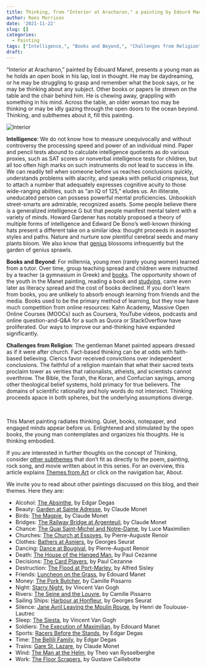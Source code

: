 ```yaml
---
title: Thinking, from "Interior at Aracharon," a painting by Edourd Manet
author: Rees Morrison
date: '2021-11-22'
slug: []
categories:
  - Painting
tags: ["Intelligence,", "Books and Beyond,", "Challenges from Religion",]
draft: 
---
```


“Interior at Aracharon,” painted by Edouard Manet, presents a young man as he holds an open book in his lap, lost in thought.  He may be daydreaming, or he may be struggling to grasp and remember what the book says, or he may be thinking about any subject.  Other books or papers lie strewn on the table and the chair behind him.  He is chewing away, grappling with something in his mind.  Across the table, an older woman too may be thinking or may be idly gazing through the open doors to the ocean beyond.  Thinking, and subthemes about it, fill this painting.

<!--more-->

![Interior](/media/ThinkingManet.jpg)

**Intelligence**:  We do not know how to measure unequivocally and without controversy the processing speed and power of an individual mind.   Paper and pencil tests abound to calculate intelligence quotients as do various proxies, such as SAT scores or nonverbal intelligence tests for children, but all too often high marks on such instruments do not lead to success in life. We can readily tell when someone before us reaches conclusions quickly, understands problems with alacrity, and speaks with pellucid crispness, but to attach a number that adequately expresses cognitive acuity to those wide-ranging abilities, such as “an IQ of 125,” eludes us.  An illiterate, uneducated person can possess powerful mental proficiencies. Unbookish street-smarts are admirable, recognized assets. Some people believe there is a generalized intelligence G but that people manifest mental talent with a variety of minds.  Howard Gardener has notably proposed a theory of multiple forms of intelligence and Edward De Bono’s well-known thinking hats present a different take on a similar idea:  thought proceeds in assorted styles and paths.  Nature and nurture sow plentiful cerebral seeds and many plants bloom.  We also know that [genius](https://themesfromart.com/post/2021-11-22-thinking-from-a-beautiful-mind-a-movie-starring-russell-crowe/thinkingmind/) blossoms infrequently but the garden of genius sprawls.

**Books and Beyond**:   For millennia, young men (rarely young women) learned from a tutor.   Over time, group teaching spread and children were instructed by a teacher (a gymnasium in Greek) and [books](https://themesfromart.com/post/2021-11-22-thinking-what-a-wonderful-world-a-song-sung-by-sam-cooke/thinkingwonderful/).  The opportunity shown of the youth in the Manet painting, reading a book and [studying](https://themesfromart.com/post/2021-11-22-thinking-from-an-essay-on-man-epistle-ii-a-poem-by-alexander-pope/thinkinginvictus/), came even later as literacy spread and the cost of books declined.  If you don’t learn from books, you are unlikely to absorb enough learning from friends and the media.   Books used to be the primary method of learning, but they now have much competition from online resources: Kahn Academy, Massive Open Online Courses (MOOCs) such as Coursera, YouTube videos, podcasts and online question-and-Q&A for a such as Quora or StackOverflow have proliferated.  Our ways to improve our and-thinking have expanded significantly.

**Challenges from Religion**: The gentleman Manet painted appears dressed as if it were after church.  Fact-based thinking can be at odds with faith-based believing.   Clerics favor received convictions over independent conclusions.  The faithful of a religion maintain that what their sacred texts proclaim tower as verities that rationalists, atheists, and scientists cannot overthrow.  The Bible, the Torah, the Koran, and Confucian sayings, among other theological belief systems, hold primacy for  true believers.   The domains of scientific rationality and holy words do not intersect.   Thinking proceeds apace in both spheres, but the underlying assumptions diverge.

&nbsp;

This Manet painting radiates thinking.  Quiet, books, notepaper, and engaged minds appear before us.  Enlightened and stimulated by the open books, the young man contemplates and organizes his thoughts.  He is thinking embodied.

If you are interested in further thoughts on the concept of Thinking, consider [other subthemes](https://themesfromart.com/post/2021-11-22-thinking-additional-subthemes/thinkingaddl/) that don’t fit as directly to the poem, painting, rock song, and movie written about in this series.  For an overview, this article explains [Themes from Art](http://bit.ly/3sRXopI) or click on the navigation bar, About.

We invite you to read about other paintings discussed on this blog, and their themes.  Here they are: 

* Alcohol: [The Absinthe](https://themesfromart.com/post/2021-02-03-alcohol-absinthe-degas/alcoholabsinthedegas/), by Edgar Degas
* Beauty: [Garden at Sainte Adresse](https://themesfromart.com/post/2021-04-21-beauty-garden-at-sainte-adresse-from-a-painting-by-claude-monet/beautystadress/), by Claude Monet
* Birds: [The Magpie](https://themesfromart.com/post/2021-06-07-birds-the-magpie-a-painting-by-claude-monet/birdsmagpie/), by Claude Monet
* Bridges: [The Railway Bridge at Argenteuil](https://themesfromart.com/post/2021-07-26-bridges-from-the-railway-bridge-at-argenteuill-a-painting-by-claude-monet/bridgesmonet/), by Claude Monet
* Chance: [The Quai Saint-Michel and Notre-Dame](http://localhost:4321/post/2021-03-14-chancechurch/chancechurch/), by Luce Maximilien
* Churches: [The Church at Essoyes](https://themesfromart.com/post/2021-05-21-churches-from-the-church-at-essoyes-a-painting-by-pierre-auguste-renoir/churchesrenoir/), by Pierre-Auguste Renoir 
* Clothes: [Bathers at Asniers](https://themesfromart.com/post/2021-08-30-clothes-from-bathers-at-asnieres-a-painting-by-georges-seurat/clothesbathers/), by Georges Seurat
* Dancing: [Dance at Bougival](https://themesfromart.com/post/2021-09-09-dancing-from-dance-at-bougival-a-painting-by-pierre-august-renoir/dancingbougival/), by Pierre-August Renoir
* Death: [The House of the Hanged Man](https://themesfromart.com/post/2021-05-03-death-from-house-of-the-hanged-man-a-painting-by-paul-cezanne/deathhanged/), by Paul Cezanne
* Decisions: [The Card Players](https://themesfromart.com/post/2021-02-08-decisions-the-card-players-a-painting-by-paul-cezanne/decisionscardplayerscezanne/), by Paul Cezanne
* Destruction: [The Flood at Port-Marley](https://themesfromart.com/post/2021-02-18-destruction-from-flood-at-port-marly-a-painting-by-alfred-sisley/destructionflood/), by Alfred Sisley
* Friends: [Luncheon on the Grass](https://themesfromart.com/post/2021-06-20-friends-luncheon-on-the-grass-a-painting-by-edouard-manet/friendsluncheon/), by Edouard Manet
* Money: [The Pork Butcher](https://themesfromart.com/post/2021-10-15-money-from-the-pork-butcher-a-painting-by-camille-pissarro/moneypork/), by Camille Pissarro
* Night: [Starry Night](https://themesfromart.com/post/2021-11-05-night-from-the-starry-night-a-painting-by-vincent-van-gogh/nightstarry/), by Vincent Van Gogh
* Rivers: [The Seine and the Louvre](https://themesfromart.com/post/2021-10-03-rivers-from-the-seine-and-the-louvre-a-painting-by-camille-pissarro/riversseine/), by Camille Pissarro
* Sailing Ships: [Harbour at Honfleur](https://themesfromart.com/post/2021-06-26-sailing-ships-harbour-at-honfleur-a-painting-by-georges-seurat/sailinghonfleur/), by Georges Seurat
* Silence: [Jane Avril Leaving the Moulin Rouge](https://themesfromart.com/post/silenceavril/), by Henri de Toulouse-Lautrec
* Sleep: [The Siesta](https://themesfromart.com/post/2021-09-22-sleep-from-the-siesta-a-painting-by-vincent-van-gogh/sleepsiesta/), by Vincent Van Gogh
* Soldiers: [The Execution of Maximilian](https://themesfromart.com/post/2021-08-02-soldiers-the-execution-of-maximilian-a-painting-by-edouard-manet/soldiersmanet/), by Edouard Manet 
* Sports: [Racers Before the Stands](https://themesfromart.com/post/2021-07-12-sports-from-racers-before-the-stands-a-painting-by-edgar-degas/sportsdegas/), by Edgar Degas
* Time:	[The Bellili Family](https://themesfromart.com/post/2021-03-08-time-from-the-bellili-family-by-edgar-degas/timebellili/), by Edgar Degas
* Trains: [Gare St. Lazare](https://themesfromart.com/post/2021-05-10-trainslazare/trainslazare/), by Claude Monet
* Wind: [The Man at the Helm](https://themesfromart.com/post/2021-08-12-wind-from-the-man-at-the-helm-a-painting-by-theo-van-rysselberghe/windhelm/), by Theo van Rysselberghe
* Work:	[The Floor Scrapers](https://themesfromart.com/post/2021-02-26-workscrapers/workscrapers/), by Gustave Caillebotte


